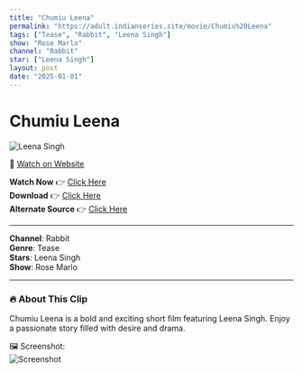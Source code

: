 ```yaml
---
title: "Chumiu Leena"
permalink: "https://adult.indianseries.site/movie/Chumiu%20Leena"
tags: ["Tease", "Rabbit", "Leena Singh"]
show: "Rose Marlo"
channel: "Rabbit"
star: ["Leena Singh"]
layout: post
date: "2025-01-01"
---
```


# Chumiu Leena

![Leena Singh](https://shorts.desisins.com/wp-content/uploads/2024/10/Leena-Singh-Rose-Marlo-Rabbit-DesiSins.com_.jpg)

🔗 [Watch on Website](https://adult.indianseries.site/movie/Chumiu%20Leena)

**Watch Now** 👉 [Click Here](https://adult.indianseries.site/movie/Chumiu%20Leena)  
**Download** 👉 [Click Here](https://adult.indianseries.site/movie/Chumiu%20Leena)  
**Alternate Source** 👉 [Click Here](https://adult.indianseries.site/movie/Chumiu%20Leena)

---

**Channel**: Rabbit  
**Genre**: Tease  
**Stars**: Leena Singh  
**Show**: Rose Marlo

---

### 🔥 About This Clip

Chumiu Leena is a bold and exciting short film featuring Leena Singh. Enjoy a passionate story filled with desire and drama.
 
🖼️ Screenshot:  
![Screenshot](https://shorts.desisins.com/wp-content/uploads/2024/10/Leena-Singh-Rose-Marlo-Rabbit-DesiSins.com_.jpg)
